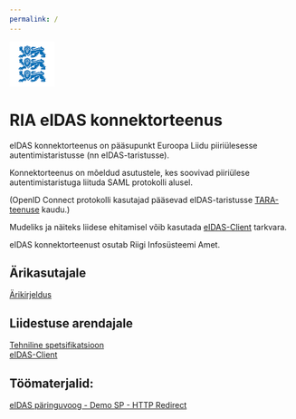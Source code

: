 ```yaml
---
permalink: /
---
```


<img src='img/LOVID.png' style='width: 80px;'>

# RIA eIDAS konnektorteenus

eIDAS konnektorteenus on pääsupunkt Euroopa Liidu piiriülesesse autentimistaristusse (nn eIDAS-taristusse).

Konnektorteenus on mõeldud asutustele, kes soovivad piiriülese autentimistaristuga liituda SAML protokolli alusel.

(OpenID Connect protokolli kasutajad pääsevad eIDAS-taristusse [TARA-teenuse](https://e-gov.github.io/TARA-Doku/) kaudu.)

Mudeliks ja näiteks liidese ehitamisel võib kasutada [eIDAS-Client](https://github.com/e-gov/eIDAS-Client) tarkvara.

eIDAS konnektorteenust osutab Riigi Infosüsteemi Amet.

## Ärikasutajale

[Ärikirjeldus](Arikirjeldus)<br>

## Liidestuse arendajale

[Tehniline spetsifikatsioon](Spetsifikatsioon)<br>
[eIDAS-Client](https://github.com/e-gov/eIDAS-Client)

## Töömaterjalid:

[eIDAS päringuvoog - Demo SP - HTTP Redirect](Vookirjeldus-1)


